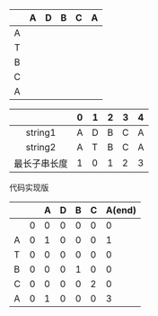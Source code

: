 |      | A    | D    | B    | C    | A    |
| :--: | ---- | ---- | ---- | ---- | ---- |
|  A   |      |      |      |      |      |
|  T   |      |      |      |      |      |
|  B   |      |      |      |      |      |
|  C   |      |      |      |      |      |
|  A   |      |      |      |      |      |





|              | 0    | 1    | 2    | 3    | 4    |
| :----------: | ---- | ---- | ---- | ---- | ---- |
|   string1    | A    | D    | B    | C    | A    |
|   string2    | A    | T    | B    | C    | A    |
| 最长子串长度 | 1    | 0    | 1    | 2    | 3    |



代码实现版

|      |      | A    | D    | B    | C    | A(end) |
| ---- | ---- | ---- | ---- | ---- | ---- | ------ |
|      | 0    | 0    | 0    | 0    | 0    | 0      |
| A    | 0    | 1    | 0    | 0    | 0    | 1      |
| T    | 0    | 0    | 0    | 0    | 0    | 0      |
| B    | 0    | 0    | 0    | 1    | 0    | 0      |
| C    | 0    | 0    | 0    | 0    | 2    | 0      |
| A    | 0    | 1    | 0    | 0    | 0    | 3      |

